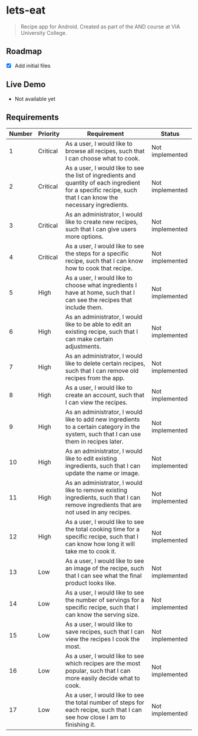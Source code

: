 # lets-eat

> Recipe app for Android. Created as part of the AND course at VIA University College.

## Roadmap
- [x] Add initial files

## Live Demo
- Not available yet

## Requirements
| Number | Priority | Requirement                                                                                                                                                   | Status          |
|--------|----------|---------------------------------------------------------------------------------------------------------------------------------------------------------------|-----------------|
| 1      | Critical | As a user, I would like to browse all recipes, such that I can choose what to cook.                                                                           | Not implemented |
| 2      | Critical | As a user, I would like to see the list of ingredients and quantity of each ingredient for a specific recipe, such that I can know the necessary ingredients. | Not implemented |
| 3      | Critical | As an administrator, I would like to create new recipes, such that I can give users more options.                                                             | Not implemented |
| 4      | Critical | As a user, I would like to see the steps for a specific recipe, such that I can know how to cook that recipe.                                                 | Not implemented |
| 5      | High     | As a user, I would like to choose what ingredients I have at home, such that I can see the recipes that include them.                                         | Not implemented |
| 6      | High     | As an administrator, I would like to be able to edit an existing recipe, such that I can make certain adjustments.                                            | Not implemented |
| 7      | High     | As an administrator, I would like to delete certain recipes, such that I can remove old recipes from the app.                                                 | Not implemented |
| 8      | High     | As a user, I would like to create an account, such that I can view the recipes.                                                                               | Not implemented |
| 9      | High     | As an administrator, I would like to add new ingredients to a certain category in the system, such that I can use them in recipes later.                      | Not implemented |
| 10     | High     | As an administrator, I would like to edit existing ingredients, such that I can update the name or image.                                                     | Not implemented |
| 11     | High     | As an administrator, I would like to remove existing ingredients, such that I can remove ingredients that are not used in any recipes.                        | Not implemented |
| 12     | High     | As a user, I would like to see the total cooking time for a specific recipe, such that I can know how long it will take me to cook it.                        | Not implemented |
| 13     | Low      | As a user, I would like to see an image of the recipe, such that I can see what the final product looks like.                                                 | Not implemented |
| 14     | Low      | As a user, I would like to see the number of servings for a specific recipe, such that I can know the serving size.                                           | Not implemented |
| 15     | Low      | As a user, I would like to save recipes, such that I can view the recipes I cook the most.                                                                    | Not implemented |
| 16     | Low      | As a user, I would like to see which recipes are the most popular, such that I can more easily decide what to cook.                                           | Not implemented |
| 17     | Low      | As a user, I would like to see the total number of steps for each recipe, such that I can see how close I am to finishing it.                                 | Not implemented |